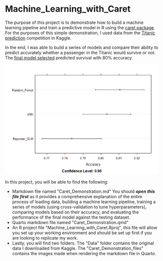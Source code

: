 # Machine_Learning_with_Caret

The purpose of this project is to demonstrate how to build a machine learning pipeline and train a predictive model in R using the [caret package](https://topepo.github.io/caret/index.html). For the purposes of this simple demonstration, I used data from the [Titanic prediction](https://www.kaggle.com/competitions/titanic/overview) competition in Kaggle.

In the end, I was able to build a series of models and compare their ability to predict accurately whether a passenger in the Titanic would survive or not. The [final model selected](https://github.com/Sebastian-Santana-Ort/Machine_Learning_with_Caret/blob/main/Caret_Demonstration.md) predicted survival with 80% accuracy.

![alt_text](https://github.com/Sebastian-Santana-Ort/Machine_Learning_with_Caret/blob/main/Caret_Demonstration_files/figure-commonmark/unnamed-chunk-3-1.png?raw=true)

In this project, you will be able to find the following:
- Markdown file named "Caret_Demonstration.md" You should **_open this file first_** as it provides a comprehensive explanation of the entire process of loading data, building a machine learning pipeline, training a series of models (using cross-validation to tune hyperparameters), comparing models based on their accuracy, and evaluating the performance of the final model against the testing dataset.
- Quarto markdown file named "Caret_Demonstration.qmd"
- An R project file "Machine_Learning_with_Caret.Rproj", this file will allow you set up your working environment and should be set up first if you are looking to replicate my work.
- Lastly, you will find two folders. The "Data" folder contains the original data I downloaded from Kaggle. The "Caret_Demonstration_files" contains the images made when rendering the markdown file in Quarto.

